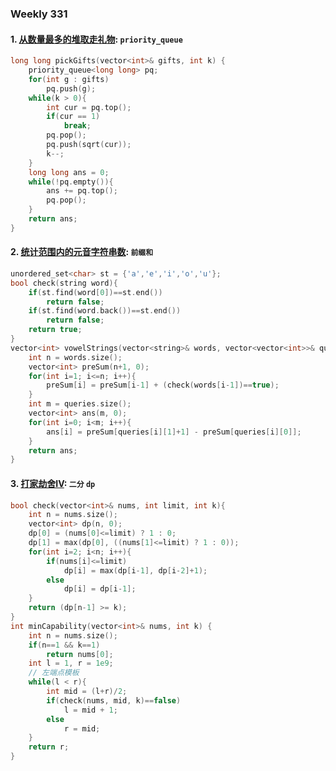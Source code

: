 ### Weekly 331

#### 1. [从数量最多的堆取走礼物](https://leetcode.cn/problems/take-gifts-from-the-richest-pile/): `priority_queue`

```CPP
long long pickGifts(vector<int>& gifts, int k) {
    priority_queue<long long> pq;
    for(int g : gifts)
        pq.push(g);
    while(k > 0){
        int cur = pq.top();
        if(cur == 1)
            break;
        pq.pop();            
        pq.push(sqrt(cur));
        k--;
    }
    long long ans = 0;
    while(!pq.empty()){
        ans += pq.top();
        pq.pop();
    }
    return ans;
}
```


#### 2. [统计范围内的元音字符串数](https://leetcode.cn/problems/count-vowel-strings-in-ranges/): `前缀和`

```CPP
unordered_set<char> st = {'a','e','i','o','u'};
bool check(string word){
    if(st.find(word[0])==st.end())
        return false;
    if(st.find(word.back())==st.end())
        return false;
    return true;
}
vector<int> vowelStrings(vector<string>& words, vector<vector<int>>& queries) {
    int n = words.size();
    vector<int> preSum(n+1, 0);
    for(int i=1; i<=n; i++){
        preSum[i] = preSum[i-1] + (check(words[i-1])==true);
    }
    int m = queries.size();
    vector<int> ans(m, 0);
    for(int i=0; i<m; i++){
        ans[i] = preSum[queries[i][1]+1] - preSum[queries[i][0]];
    }
    return ans;
}
```


#### 3. [打家劫舍IV](https://leetcode.cn/problems/house-robber-iv/): `二分` `dp`

```CPP
bool check(vector<int>& nums, int limit, int k){
    int n = nums.size();
    vector<int> dp(n, 0);
    dp[0] = (nums[0]<=limit) ? 1 : 0;
    dp[1] = max(dp[0], ((nums[1]<=limit) ? 1 : 0));
    for(int i=2; i<n; i++){
        if(nums[i]<=limit)
            dp[i] = max(dp[i-1], dp[i-2]+1);
        else
            dp[i] = dp[i-1];
    }
    return (dp[n-1] >= k);
}
int minCapability(vector<int>& nums, int k) {
    int n = nums.size();
    if(n==1 && k==1)
        return nums[0];
    int l = 1, r = 1e9;
    // 左端点模板
    while(l < r){
        int mid = (l+r)/2;
        if(check(nums, mid, k)==false)
            l = mid + 1;
        else
            r = mid;
    }
    return r;
}
```